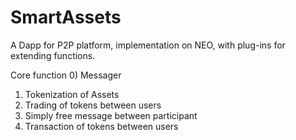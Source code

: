 # SmartAssets
A Dapp for P2P platform, implementation on NEO, with plug-ins for extending functions.

Core function
0) Messager
1) Tokenization of Assets
2) Trading of tokens between users
3) Simply free message between participant
4) Transaction of tokens between users
